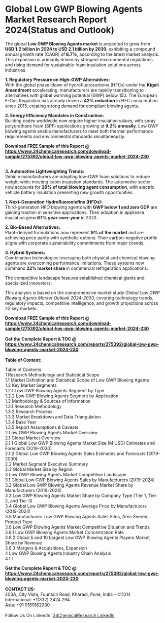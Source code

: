 <h1>Global Low GWP Blowing Agents Market Research Report 2024(Status and Outlook)</h1><p>The global <strong>Low GWP Blowing Agents market</strong> is projected to grow from <strong>USD 1.2 billion in 2024 to USD 2.1 billion by 2030</strong>, exhibiting a compound annual growth rate (CAGR) of <strong>8.7%</strong>, according to the latest market analysis. This expansion is primarily driven by stringent environmental regulations and rising demand for sustainable foam insulation solutions across industries.</p><p><strong>1. Regulatory Pressure on High-GWP Alternatives:</strong><br>
With the global phase-down of hydrofluorocarbons (HFCs) under the <strong>Kigali Amendment</strong> accelerating, manufacturers are rapidly transitioning to alternatives with global warming potential (GWP) below 150. The European F-Gas Regulation has already driven a <strong>42% reduction</strong> in HFC consumption since 2015, creating strong demand for compliant blowing agents.</p><p><strong>2. Energy Efficiency Mandates in Construction:</strong><br>
Building codes worldwide now require higher insulation values, with spray polyurethane foam (SPF) applications growing at <strong>9.2% annually</strong>. Low GWP blowing agents enable manufacturers to meet both thermal performance requirements and environmental standards simultaneously.</p><div><b>Download FREE Sample of this Report @ 
            <a href="https://www.24chemicalresearch.com/download-sample/275392/global-low-gwp-blowing-agents-market-2024-230">
            https://www.24chemicalresearch.com/download-sample/275392/global-low-gwp-blowing-agents-market-2024-230</a></b></div><br><p><strong>3. Automotive Lightweighting Trends:</strong><br>
Vehicle manufacturers are adopting low-GWP foam solutions to reduce weight while meeting cabin insulation standards. The automotive sector now accounts for <strong>28% of total blowing agent consumption</strong>, with electric vehicle battery insulation presenting new growth opportunities.</p><p><strong>1. Next-Generation Hydrofluoroolefins (HFOs):</strong><br>
Third-generation HFO blowing agents with <strong>GWP below 1 and zero ODP</strong> are gaining traction in sensitive applications. Their adoption in appliance insulation grew <strong>67% year-over-year</strong> in 2023.</p><p><strong>2. Bio-Based Alternatives:</strong><br>
Plant-derived formulations now represent <strong>9% of the market</strong> and are achieving price parity with synthetic options. Their carbon-negative profile aligns with corporate sustainability commitments from major brands.</p><p><strong>3. Hybrid Systems:</strong><br>
Combination technologies leveraging both physical and chemical blowing agents are overcoming performance limitations. These systems now command <strong>22% market share</strong> in commercial refrigeration applications.</p><p>The competitive landscape features established chemical giants and specialized innovators:</p><p>This analysis is based on the comprehensive market study <em>Global Low GWP Blowing Agents Market Outlook 2024-2030</em>, covering technology trends, regulatory impacts, competitive intelligence, and growth projections across 22 key markets.</p><div><b>Download FREE Sample of this Report @ 
            <a href="https://www.24chemicalresearch.com/download-sample/275392/global-low-gwp-blowing-agents-market-2024-230">
            https://www.24chemicalresearch.com/download-sample/275392/global-low-gwp-blowing-agents-market-2024-230</a></b></div><br><div><b>Get the Complete Report & TOC @ 
            <a href="https://www.24chemicalresearch.com/reports/275392/global-low-gwp-blowing-agents-market-2024-230">
            https://www.24chemicalresearch.com/reports/275392/global-low-gwp-blowing-agents-market-2024-230</a></b></div><br>
            <b>Table of Content:</b><p>Table of Contents<br />
1 Research Methodology and Statistical Scope<br />
1.1 Market Definition and Statistical Scope of Low GWP Blowing Agents<br />
1.2 Key Market Segments<br />
1.2.1 Low GWP Blowing Agents Segment by Type<br />
1.2.2 Low GWP Blowing Agents Segment by Application<br />
1.3 Methodology & Sources of Information<br />
1.3.1 Research Methodology<br />
1.3.2 Research Process<br />
1.3.3 Market Breakdown and Data Triangulation<br />
1.3.4 Base Year<br />
1.3.5 Report Assumptions & Caveats<br />
2 Low GWP Blowing Agents Market Overview<br />
2.1 Global Market Overview<br />
2.1.1 Global Low GWP Blowing Agents Market Size (M USD) Estimates and Forecasts (2019-2030)<br />
2.1.2 Global Low GWP Blowing Agents Sales Estimates and Forecasts (2019-2030)<br />
2.2 Market Segment Executive Summary<br />
2.3 Global Market Size by Region<br />
3 Low GWP Blowing Agents Market Competitive Landscape<br />
3.1 Global Low GWP Blowing Agents Sales by Manufacturers (2019-2024)<br />
3.2 Global Low GWP Blowing Agents Revenue Market Share by Manufacturers (2019-2024)<br />
3.3 Low GWP Blowing Agents Market Share by Company Type (Tier 1, Tier 2, and Tier 3)<br />
3.4 Global Low GWP Blowing Agents Average Price by Manufacturers (2019-2024)<br />
3.5 Manufacturers Low GWP Blowing Agents Sales Sites, Area Served, Product Type<br />
3.6 Low GWP Blowing Agents Market Competitive Situation and Trends<br />
3.6.1 Low GWP Blowing Agents Market Concentration Rate<br />
3.6.2 Global 5 and 10 Largest Low GWP Blowing Agents Players Market Share by Revenue<br />
3.6.3 Mergers & Acquisitions, Expansion<br />
4 Low GWP Blowing Agents Industry Chain Analysis<br />
4.1 L</p><div><b>Get the Complete Report & TOC @ 
            <a href="https://www.24chemicalresearch.com/reports/275392/global-low-gwp-blowing-agents-market-2024-230">
            https://www.24chemicalresearch.com/reports/275392/global-low-gwp-blowing-agents-market-2024-230</a></b></div><br><b>CONTACT US:</b><br>
            203A, City Vista, Fountain Road, Kharadi, Pune, India - 411014<br>
            International: +1(332) 2424 294<br>
            Asia: +91 9169162030 <br><br>
            Follow Us On LinkedIn: <a href="https://www.linkedin.com/company/24chemicalresearch/">24ChemicalResearch LinkedIn</a>